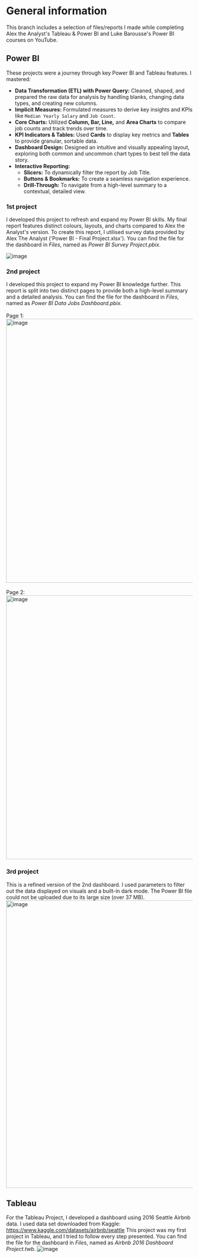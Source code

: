# General information
This branch includes a selection of files/reports I made while completing Alex the Analyst's Tableau & Power BI and Luke Barousse's Power BI courses on YouTube.

## Power BI
These projects were a journey through key Power BI and Tableau features. I mastered:

-   **Data Transformation (ETL) with Power Query:** Cleaned, shaped, and prepared the raw data for analysis by handling blanks, changing data types, and creating new columns.
-   **Implicit Measures:** Formulated measures to derive key insights and KPIs like `Median Yearly Salary` and `Job Count`.
-   **Core Charts:** Utilized **Column, Bar, Line,** and **Area Charts** to compare job counts and track trends over time.
-   **KPI Indicators & Tables:** Used **Cards** to display key metrics and **Tables** to provide granular, sortable data.
-   **Dashboard Design:** Designed an intuitive and visually appealing layout, exploring both common and uncommon chart types to best tell the data story.
-   **Interactive Reporting:**
    -   **Slicers:** To dynamically filter the report by Job Title.
    -   **Buttons & Bookmarks:** To create a seamless navigation experience.
    -   **Drill-Through:** To navigate from a high-level summary to a contextual, detailed view.

### 1st project
I developed this project to refresh and expand my Power BI skills. My final report features distinct colours, layouts, and charts compared to Alex the Analyst's version. 
To create this report, I utilised survey data provided by Alex The Analyst ('Power BI - Final Project.xlsx'). You can find the file for the dashboard in *Files*, named as *Power BI Survey Project.pbix*.

![image](https://github.com/user-attachments/assets/96e2fbbc-6ba1-4554-8ec7-1ab3e7a19cc1)


### 2nd project
I developed this project to expand my Power BI knowledge further. This report is split into two distinct pages to provide both a high-level summary and a detailed analysis. You can find the file for the dashboard in *Files*, named as *Power BI Data Jobs Dashboard.pbix*.<br><br>
Page 1:
<img width="1273" height="713" alt="image" src="https://github.com/user-attachments/assets/31e9701f-3012-4bdf-a8d5-62a5f853c9c9" />
<br><br>
Page 2:
<img width="1272" height="713" alt="image" src="https://github.com/user-attachments/assets/220e30f4-f384-435d-b867-6e0b97348458" />

### 3rd project
This is a refined version of the 2nd dashboard. I used parameters to filter out the data displayed on visuals and a built-in dark mode. The Power BI file could not be uploaded due to its large size (over 37 MB).
<img width="1422" height="777" alt="image" src="https://github.com/user-attachments/assets/a9c75290-3d0e-4bde-b82b-5728eee13a49" />


## Tableau
For the Tableau Project, I developed a dashboard using 2016 Seattle Airbnb data. I used data set downloaded from Kaggle: https://www.kaggle.com/datasets/airbnb/seattle
This project was my first project in Tableau, and I tried to follow every step presented. You can find the file for the dashboard in *Files*, named as *Airbnb 2016 Dashboard Project.twb*.
![image](https://github.com/user-attachments/assets/93fec265-87df-424a-b00f-c6d3a37fc074)


